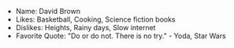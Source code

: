 - Name: David Brown
- Likes: Basketball, Cooking, Science fiction books
- Dislikes: Heights, Rainy days, Slow internet
- Favorite Quote: "Do or do not. There is no try." - Yoda, Star Wars
